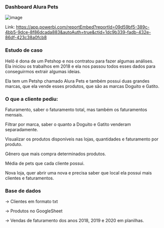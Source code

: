 ### Dashboard Alura Pets

![image](https://user-images.githubusercontent.com/78882871/201179718-ac1a897d-dc26-4156-a5f3-b2661e996d84.png)

Link: https://app.powerbi.com/reportEmbed?reportId=09d59bf5-389c-4bb5-9dce-8f86dcada883&autoAuth=true&ctid=1dc9b339-fadb-432e-86df-423c38a0fcb8


### Estudo de caso

Helô é dona de um Petshop e nos contratou para fazer algumas análises. Ela iniciou os trabalhos em 2018 e ela nos passou todos esses dados para conseguirmos extrair algumas ideias.

Ela tem um Petshp chamado Alura Pets e também possui duas grandes marcas, que ela vende esses produtos, que são as marcas Doguito e Gatito.


### O que a cliente pediu:

Faturamento, saber o faturamento total, mas também os faturamentos mensais.

Filtrar por marca, saber o quanto a Doguito e Gatito venderam separadamente. 

Visualizar os produtos disponíveis nas lojas, quantidades e faturamento por produto.

Gênero que mais compra determinados produtos.

Média de pets que cada cliente possui.

Nova loja, quer abrir uma nova e precisa saber que local ela possui mais clientes e faturamentos.


### Base de dados

→ Clientes em formato txt

→ Produtos no GoogleSheet

→ Vendas de faturamento dos anos 2018, 2019 e 2020 em planilhas.
